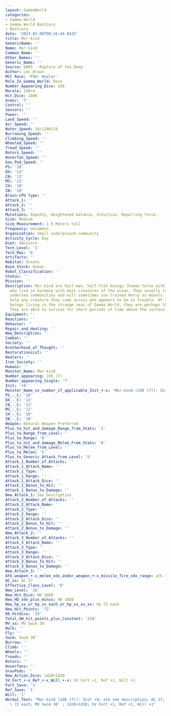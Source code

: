 ```yaml
---
layout: GammaWorld
categories:
- Gamma World
- Gamma World Bestiary
- Bestiary
date: '2023-02-08T00:16:44.843Z'
title: Mer-kind
GenericName: ''
Name: Mer-kind
Common_Name: ''
Other_Names: ''
Generic_Name: ''
Source: GW05 - Rapture of the Deep
Author: Les Braun
MCC Race: 'PSH: Healer'
Role_In_Gamma_World: Race
Number_Appearing_Dice: 2d6
Morale: 1d8+4
Hit_Dice: 10d6
Armor: '7'
Control: ''
Sensors: ''
Power: ''
Land_Speed: ''
Air_Speed: ''
Water_Speed: 18/1200/24
Burrowing_Speed: ''
Climbing_Speed: ''
Wheeled_Speed: ''
Tread_Speed: ''
Rotors_Speed: ''
Hoverfan_Speed: ''
Gav_Pod_Speed: ''
PS: '10'
DX: '13'
CN: '13'
MS: '13'
CH: '10'
IN: '10'
Brain-CPU Type: ''
Attack_1: ''
Attack_2: ''
Attack_3: ''
Mutations: Empathy, Heightened balance, Intuition, Repelling force.
Size: Medium
Size_Measurement: 1.9 Meters tall
Frequency: Uncommon
Organization: Small underground community
Activity_Cycle: Day
Diet: Omnivore
Tech_Level: '1'
Tech_Max: '6'
Artifacts: ''
Habitat: Oceans
Base_Stock: Human
Robot_Classification: ''
Status: ''
Mission: ''
Description: Mer-kind are half-man, half-fish beings (human torso with a fish tail)
  who live in harmony with most creatures of the ocean. They usually reside in small
  undersea communities and will sometimes use trained Horsy as mounts. They will generally
  help any creature they come across who appears to be in trouble. Of the many intelligent
  beings living in the strange seas of Gamma World, they are perhaps the most noble.
  They are able to survive for short periods of time above the surface.
Equipment: ''
Reactions: ''
Behavior: ''
Repair_and_Healing: ''
New_Description: ''
Combat: ''
Society: ''
Brotherhood_of_Thought: ''
Restorationsist: ''
Healers: ''
Iron_Society: ''
Humans: ''
Monster_Name: Mer-kind
Number_appearing: 2d6 (7)
Number_appearing_Single: '7'
Init: '+9'
Monster_Name_xx_number_if_applicable_Init_+-x: 'Mer-kind (2d6 (7)): Init +9'
PS_-_C: '10'
DX_-_C: '13'
CN_-_C: '13'
MS_-_C: '13'
CH_-_C: '10'
IN_-_C: '10'
Weapon: Natural Weapon Preferred
Plus_to_hit_and_damage_Range_from_Stats: '1'
Plus_to_Range_from_Level: ''
Plus_to_Range: '6'
Plus_to_hit_and_damage_Melee_From_Stats: '0'
Plus_to_Melee_from_Level: ''
Plus_to_Melee: '5'
Plus_to_Generic_Attack_from_Level: '5'
Attack_1_Number_of_Attacks: ''
Attack_1_Attack_Name: ''
Attack_1_Type: ''
Attack_1_Range: ''
Attack_1_Attack_Dice: ''
Attack_1_Bonus_to_Hit: ''
Attack_1_Bonus_to_Damage: ''
New_Attack_1: See Description
Attack_2_Number_of_Attacks: ''
Attack_2_Attack_Name: ''
Attack_2_Type: ''
Attack_2_Range: ''
Attack_2_Attack_Dice: ''
Attack_2_Bonus_to_Hit: ''
Attack_2_Bonus_to_Damage: ''
New_Attack_2: ''
Attack_3_Number_of_Attacks: ''
Attack_3_Attack_Name: ''
Attack_3_Type: ''
Attack_3_Range: ''
Attack_3_Attack_Dice: ''
Attack_3_Bonus_to_Hit: ''
Attack_3_Bonus_to_Damage: ''
New_Attack_3: ''
Atk_weapon_+-x_melee_xdx_andor_weapon_+-x_missile_fire_xdx_range: atk see description
AC_xx: AC 17
Effective_Class_Level: '8'
New_Level: '16'
New_Hit_Dice: HD 16D8
New_HD_xdx_plus_minus: HD 16D8
New_hp_xx_or_hp_xx_each_or_hp_xx_xx_xx: hp 72 each
New_Hit_Points: '72'
D6_Hitdice: '35'
Total_GW_hit_points_plus_Constant: '210'
MV_xx: MV Swim 30'
Walk: ''
Fly: ''
Swim: Swim 30'
Burrow: ''
Climb: ''
Wheels: ''
Treads: ''
Rotors: ''
Hoverfans: ''
GravPods: ''
New_Action_Dice: 1d20+1d20
SV_Fort_+-x_Ref_+-x_Will_+-x: SV Fort +1, Ref +1, Will +1
Fort_Save: '1'
Ref_Save: '1'
Will: '1'
Normal_Text: "Mer-kind (2d6 (7)): Init +9; atk see description; AC 17; HD 16D8 hp\
  \ 72 each; MV Swim 30' ; 1d20+1d20; SV Fort +1, Ref +1, Will +1"
...
```


